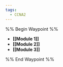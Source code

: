 ```yaml
---
tags:
  - CCNA2
---
```


%% Begin Waypoint %%
- **[[Module 1]]**
- **[[Module 2]]**
- **[[Module 3]]**

%% End Waypoint %%

